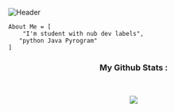 


![Header](https://telegra.ph/file/e6b435315d11f2916223b.jpg)

```
About Me = [
    "I'm student with nub dev labels",
   "python Java Pyrogram"
]
```

<h3 align="center"><b>My Github Stats :</b></h3><br>
<p align="center"><a href="https://github.com/IntelligentSammy"><img src="https://github-readme-stats.vercel.app/api?username=IntelligentSammy&show_icons=true&theme=radical"></a></p>
<p align="center"><a href="https://github.com/IntelligentSammy"><img src="ht







